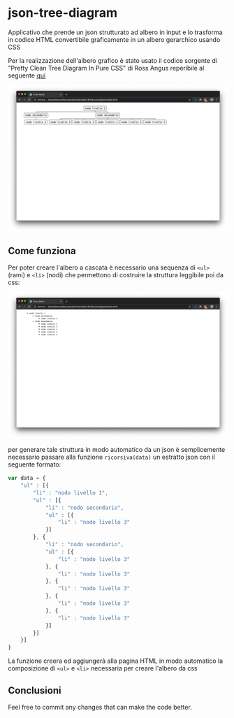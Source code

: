 # json-tree-diagram
Applicativo che prende un json strutturato ad albero in input e lo trasforma in codice HTML convertibile graficamente in un albero gerarchico usando CSS 

Per la realizzazione dell'albero grafico è stato usato il codice sorgente di "Pretty Clean Tree Diagram In Pure CSS" 
di Ross Angus reperibile al seguente [qui](https://codepen.io/ross-angus/pen/jwxMjL)


![alt text](https://github.com/lorenzocastorina/json-tree-diagram/blob/master/screenshots/final.png?raw=true)


## Come funziona

Per poter creare l'albero a cascata è necessario una sequenza di `<ul>` (rami) e `<li>` (nodi) che permettono di costruire la struttura leggibile poi da css:


![alt text](https://github.com/lorenzocastorina/json-tree-diagram/blob/master/screenshots/list.png?raw=true)


per generare tale struttura in modo automatico da un json è semplicemente necessario passare alla funzione `ricorsiva(data)` un estratto json con il seguente formato:



```javascript
var data = {
    "ul" : [{
        "li" : "nodo livello 1",
        "ul" : [{
            "li" : "nodo secondario",
            "ul" : [{
                "li" : "nodo livello 3"
            }]
        }, {
            "li" : "nodo secondario",
            "ul" : [{
                "li" : "nodo livello 3"
            }, {
                "li" : "nodo livello 3"
            }, {
                "li" : "nodo livello 3"
            }, {
                "li" : "nodo livello 3"
            }, {
                "li" : "nodo livello 3"
            }]
        }]
    }]
}
```


La funzione creera ed aggiungerà alla pagina HTML in modo automatico la composizione di `<ul>` e `<li>` necessaria per creare l'albero da css

## Conclusioni

Feel free to commit any changes that can make the code better.



